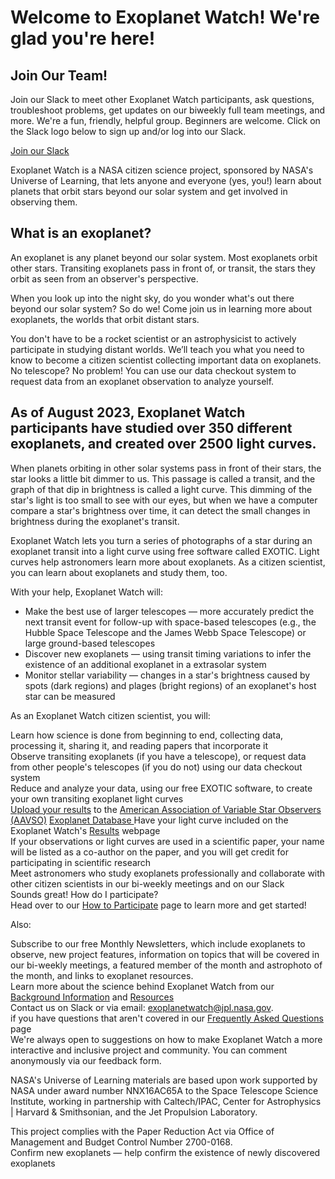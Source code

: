 # Welcome to Exoplanet Watch! We're glad you're here!  
## Join Our Team!  
Join our Slack to meet other Exoplanet Watch participants, ask questions, troubleshoot problems, get updates on our biweekly full team meetings, and more. We're a fun, friendly, helpful group. Beginners are welcome. Click on the Slack logo below to sign up and/or log into our Slack.  

[Join our Slack](https://join.slack.com/t/uol-ets/shared_invite/zt-mvb4ljbo-LRBgpk3uMmUokbs4ge2JlA)  

Exoplanet Watch is a NASA citizen science project, sponsored by NASA's Universe of Learning, that lets anyone and everyone (yes, you!) learn about planets that orbit stars beyond our solar system and get involved in observing them.  

## What is an exoplanet?  
An exoplanet is any planet beyond our solar system. Most exoplanets orbit other stars. Transiting exoplanets pass in front of, or transit, the stars they orbit as seen from an observer's perspective.  

When you look up into the night sky, do you wonder what's out there beyond our solar system? So do we! Come join us in learning more about exoplanets, the worlds that orbit distant stars.  

You don't have to be a rocket scientist or an astrophysicist to actively participate in studying distant worlds. We’ll teach you what you need to know to become a citizen scientist collecting important data on exoplanets. No telescope? No problem! You can use our data checkout system to request data from an exoplanet observation to analyze yourself.  

## As of August 2023, Exoplanet Watch participants have studied over 350 different exoplanets, and created over 2500 light curves.  

When planets orbiting in other solar systems pass in front of their stars, the star looks a little bit dimmer to us. This passage is called a transit, and the graph of that dip in brightness is called a light curve. This dimming of the star's light is too small to see with our eyes, but when we have a computer compare a star's brightness over time, it can detect the small changes in brightness during the exoplanet's transit.  

Exoplanet Watch lets you turn a series of photographs of a star during an exoplanet transit into a light curve using free software called EXOTIC. Light curves help astronomers learn more about exoplanets. As a citizen scientist, you can learn about exoplanets and study them, too.  

With your help, Exoplanet Watch will:  

- Make the best use of larger telescopes — more accurately predict the next transit event for follow-up with space-based telescopes (e.g., the Hubble Space Telescope and the James Webb Space Telescope) or large ground-based telescopes  
- Discover new exoplanets — using transit timing variations to infer the existence of an additional exoplanet in a extrasolar system  
- Monitor stellar variability — changes in a star's brightness caused by spots (dark regions) and plages (bright regions) of an exoplanet's host star can be measured  

As an Exoplanet Watch citizen scientist, you will:  

Learn how science is done from beginning to end, collecting data, processing it, sharing it, and reading papers that incorporate it  
Observe transiting exoplanets (if you have a telescope), or request data from other people's telescopes (if you do not) using our data checkout system  
Reduce and analyze your data, using our free EXOTIC software, to create your own transiting exoplanet light curves  
[Upload your results](http://exoplanets.nasa.gov/exoplanet-watch/how-to-contribute/how-to-submit-your-data/) to the [American Association of Variable Star Observers (AAVSO)](http://www.aavso.org/) [Exoplanet Database  ](http://app.aavso.org/exosite/)
Have your light curve included on the Exoplanet Watch's [Results](http://exoplanets.nasa.gov/exoplanet-watch/results/) webpage  
If your observations or light curves are used in a scientific paper, your name will be listed as a co-author on the paper, and you will get credit for participating in scientific research  
Meet astronomers who study exoplanets professionally and collaborate with other citizen scientists in our bi-weekly meetings and on our Slack  
Sounds great! How do I participate?  
Head over to our [How to Participate](https://exoplanets.nasa.gov/exoplanet-watch/how-to-contribute/checklist/) page to learn more and get started!  

Also:  

Subscribe to our free Monthly Newsletters, which include exoplanets to observe, new project features, information on topics that will be covered in our bi-weekly meetings, a featured member of the month and astrophoto of the month, and links to exoplanet resources.  
Learn more about the science behind Exoplanet Watch from our [Background Information](https://exoplanets.nasa.gov/exoplanet-watch/about-exoplanet-watch/background/) and [Resources](https://exoplanets.nasa.gov/exoplanet-watch/resources/everything-exo/)  
Contact us on Slack or via email: exoplanetwatch@jpl.nasa.gov.  
if you have questions that aren't covered in our [Frequently Asked Questions](https://exoplanets.nasa.gov/exoplanet-watch/resources/faq/) page  
We're always open to suggestions on how to make Exoplanet Watch a more interactive and inclusive project and community. You can comment anonymously via our feedback form.  

NASA's Universe of Learning materials are based upon work supported by NASA under award number NNX16AC65A to the Space Telescope Science Institute, working in partnership with Caltech/IPAC, Center for Astrophysics | Harvard & Smithsonian, and the Jet Propulsion Laboratory.  

This project complies with the Paper Reduction Act via Office of Management and Budget Control Number 2700-0168.  
Confirm new exoplanets — help confirm the existence of newly discovered exoplanets
